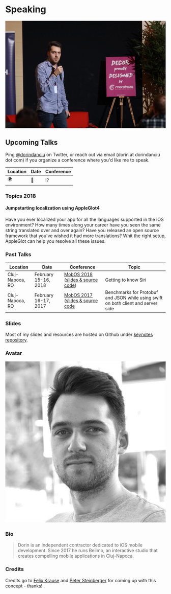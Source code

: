 # Speaking

![Dorin's avatar](Resources/mobOS_keynote2.jpeg)

## Upcoming Talks

Ping [@dorindanciu](https://twitter.com/dorindanciu) on Twitter, or reach out via email (dorin at dorindanciu dot com) if you organize a conference where you'd like me to speak.

Location | Date | Conference
---------|------|------------
🌍|📆|⁉️


### Topics 2018

#### Jumpstarting localization using AppleGlot4

Have you ever localized your app for all the languages supported in the iOS environment? How many times along your career have you seen the same string translated over and over again? Have you released an open source framework that you've wished it had more translations? Whit the right setup, AppleGlot can help you resolve all these issues.


### Past Talks

Location | Date | Conference | Topic
---------|------|------------|-------
Cluj-Napoca, RO | February 15-16, 2018 | [MobOS 2018](http://romobos.com/blog/dorin-danciu-on-getting-to-know-siri) ([slides & source code](https://github.com/dorindanciu/keynotes/tree/master/MobOS2018)) | Getting to know Siri
Cluj-Napoca, RO | February 16-17, 2017 |  [MobOS 2017](http://romobos.com/blog/call-4-paper-results) ([slides & source code](https://github.com/dorindanciu/json-protoc-benchmark) | Benchmarks for Protobuf and JSON while using swift on both client and server side


### Slides

Most of my slides and resources are hosted on Github under [keynotes repository](https://github.com/dorindanciu/keynotes).

### Avatar

![Dorin's avatar](Resources/avatar.jpg)

### Bio

> Dorin is an independent contractor dedicated to iOS mobile development. Since 2017 he runs Beilmo, an interactive studio that creates compelling mobile applications in Cluj-Napoca.


### Credits

Credits go to [Felix Krause](https://github.com/krausefx/speaking) and [Peter Steinberger](https://github.com/steipete/speaking) for coming up with this concept - thanks!
